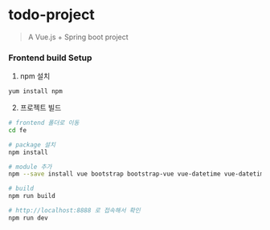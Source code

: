 # todo-project

> A Vue.js + Spring boot project

### Frontend build Setup

 1. npm 설치
 ``` bash
 yum install npm

 ```
 
 2. 프로젝트 빌드
``` bash
# frontend 폴더로 이동
cd fe

# package 설치
npm install

# module 추가
npm --save install vue bootstrap bootstrap-vue vue-datetime vue-datetime-picker vue-star-rating moment vue-momentjs axios luxon

# build
npm run build

# http://localhost:8888 로 접속해서 확인
npm run dev

```
